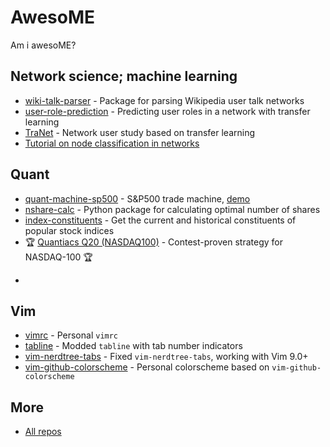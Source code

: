# AwesoME

Am i awesoME?

## Network science; machine learning

* [wiki-talk-parser](https://github.com/yfiua/wiki-talk-parser) - Package for parsing Wikipedia user talk networks
* [user-role-prediction](https://github.com/yfiua/user-role-prediction) - Predicting user roles in a network with transfer learning
* [TraNet](https://github.com/yfiua/TraNet) - Network user study based on transfer learning
* [Tutorial on node classification in networks](https://github.com/yfiua/tutorial-node-classification)

## Quant

* [quant-machine-sp500](https://github.com/yfiua/quant-machine-sp500) - S&P500 trade machine, [demo](https://yfiua.github.io/quant-machine-sp500/index-en.html)
* [nshare-calc](https://github.com/yfiua/nshare-calc) - Python package for calculating optimal number of shares
* [index-constituents](https://github.com/yfiua/index-constituents) - Get the current and historical constituents of popular stock indices
* 🏆 [Quantiacs Q20 (NASDAQ100)](https://quantiacs.com/statistic/15136749) - Contest-proven strategy for NASDAQ-100 🏆
-
## Vim

* [vimrc](https://github.com/yfiua/vimrc) - Personal ```vimrc```
* [tabline](https://github.com/yfiua/tabline.vim) - Modded ```tabline``` with tab number indicators
* [vim-nerdtree-tabs](https://github.com/yfiua/vim-nerdtree-tabs) - Fixed ```vim-nerdtree-tabs```, working with Vim 9.0+
* [vim-github-colorscheme](https://github.com/yfiua/vim-github-colorscheme) - Personal colorscheme based on ```vim-github-colorscheme```

## More

* [All repos](https://github.com/yfiua?tab=repositories)

<!--
**yfiua/yfiua** is a ✨ _special_ ✨ repository because its `README.md` (this file) appears on your GitHub profile.

Here are some ideas to get you started:

- 🔭 I’m currently working on ...
- 🌱 I’m currently learning ...
- 👯 I’m looking to collaborate on ...
- 🤔 I’m looking for help with ...
- 💬 Ask me about ...
- 📫 How to reach me: ...
- 😄 Pronouns: ...
- ⚡ Fun fact: ...
-->
